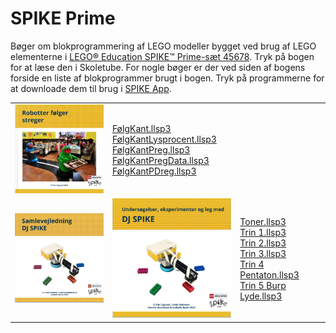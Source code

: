 # SPIKE Prime
Bøger om blokprogrammering af LEGO modeller bygget ved brug af LEGO elementerne i <a href="https://www.lego.com/da-dk/product/lego-education-spike-prime-set-45678" target="_blank">
LEGO® Education SPIKE™ Prime-sæt 45678</a>.
Tryk på bogen for at læse den i Skoletube. For nogle bøger er der ved siden af bogens forside en liste af blokprogrammer brugt i bogen. Tryk på programmerne for at downloade dem til brug i 
<a href="https://education.lego.com/da-dk/downloads/spike-app/software/" target="_blank">SPIKE App</a>.
<table>
  <tr>
    <td>
      <a href="https://www.skoletube.dk/video/8756686/1a66ca2dc1928832f37a89d2d48c9863" target="_blank">
      <img src="Streger.png" alt="Robotter følger streger" width="200"></a></td>
    <td>
      <a href="https://ocaprani.github.io/SPIKE Prime/FølgKant.llsp3" target="_blank" download>FølgKant.llsp3</a><br> 
      <a href="https://ocaprani.github.io/SPIKE Prime/FølgKantLysprocent.llsp3" target="_blank" download>FølgKantLysprocent.llsp3</a><br>
      <a href="https://ocaprani.github.io/SPIKE Prime/FølgKantPreg.llsp3" target="_blank" download>FølgKantPreg.llsp3</a><br>
      <a href="https://ocaprani.github.io/SPIKE Prime/FølgKantPregData.llsp3" target="_blank" download>FølgKantPregData.llsp3</a><br>
      <a href="https://ocaprani.github.io/SPIKE Prime/FølgKantPDreg.llsp3" target="_blank" download>FølgKantPDreg.llsp3</a><br>
    </td>
  </tr>
  <tr>
    <td>
      <a href="https://www.skoletube.dk/video/8756686/1a66ca2dc1928832f37a89d2d48c9863" target="_blank">
      <img src="DJSPIKE/DJSPIKESamle.png" alt="DJ SPIKE samle" width="200"></a>
    </td>
    <td>
      <a href="https://www.skoletube.dk/video/8756686/1a66ca2dc1928832f37a89d2d48c9863" target="_blank">
      <img src="DJSPIKE/DJSPIKE.png" alt="DJ SPIKE" width="200"></a>
    </td>
    <td>
      <a href="https://ocaprani.github.io/SPIKE Prime/DJSPIKE/Toner.llsp3" target="_blank" download>Toner.llsp3</a><br> 
      <a href="https://ocaprani.github.io/SPIKE Prime/DJSPIKE/Trin 1.llsp3" target="_blank" download>Trin 1.llsp3</a><br>
      <a href="https://ocaprani.github.io/SPIKE Prime/DJSPIKE/Trin 2.llsp3" target="_blank" download>Trin 2.llsp3</a><br>
      <a href="https://ocaprani.github.io/SPIKE Prime/DJSPIKE/Trin 3.llsp3" target="_blank" download>Trin 3.llsp3</a><br>
      <a href="https://ocaprani.github.io/SPIKE Prime/DJSPIKE/Trin 4 Pentaton.llsp3" target="_blank" download>Trin 4 Pentaton.llsp3</a><br>
      <a href="https://ocaprani.github.io/SPIKE Prime/DJSPIKE/Trin 5 Burp Lyde.llsp3" target="_blank" download>Trin 5 Burp Lyde.llsp3</a><br>
    </td>
  </tr>
</table>
